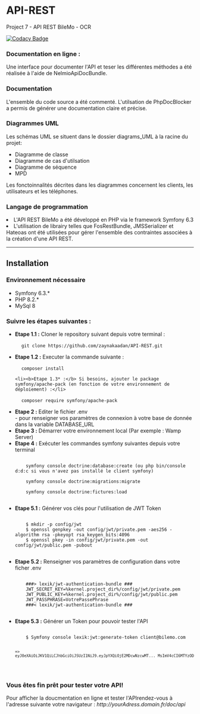 # API-REST
Project 7 - API REST BileMo - OCR


[![Codacy Badge](https://app.codacy.com/project/badge/Grade/a85ccacff16b49a39f59f206f124a0cd)](https://app.codacy.com/gh/zaynakaadan/API-REST/dashboard?utm_source=gh&utm_medium=referral&utm_content=&utm_campaign=Badge_grade)
<h3>Documentation en ligne :</h3>
<p>Une interface pour documenter l'API et teser les différentes méthodes a été réalisée à l'aide de NelmioApiDocBundle.</p>

<h3>Documentation</h3>
<p>L'ensemble du code source a été commenté. L'utilsation de PhpDocBlocker a permis de générer une documentation claire et précise.</p>

<h3>Diagrammes UML</h3>
Les schémas UML se situent dans le dossier diagrams_UML à la racine du projet:
<ul>
  <li>Diagramme de classe</li>
  <li>Diagramme de cas d'utilsation</li>
  <li>Diagramme de séquence</li>
  <li>MPD</li>
</ul>  
Les fonctoinnalités décrites dans les diagrammes concernent les clients, les utilisateurs et les téléphones.

<h3>Langage de programmation</h3>

<ul>
</ul>
<li>L'API REST BileMo a été développé en PHP via le framework Symfony 6.3</li>
<li>L'utilisation de librairy telles que FosRestBundle, JMSSerializer et Hateoas ont été utilisées pour gérer l'ensemble des contraintes associées à la création d'une API REST.

<hr>
<h2>Installation</h2>
<h3>Environnement nécessaire</h3>
<ul>
  <li>Symfony 6.3.*</li>
  <li>PHP 8.2.*</li>
  <li>MySql 8</li>
</ul>
<h3>Suivre les étapes suivantes :</h3>
<ul>
  <li><b>Etape 1.1 :</b> Cloner le repository suivant depuis votre terminal :</li>
  <pre>
  <code>git clone https://github.com/zaynakaadan/API-REST.git</code></pre>     
  
   <li><b>Etape 1.2 :</b> Executer la commande suivante :</li>
  <pre>
  <code>composer install</code></pre>     
  
    <li><b>Etape 1.3* :</b> Si besoins, ajouter le package symfony/apache-pack (en fonction de votre environnement de déploiement) :</li>
  <pre>
  <code>composer require symfony/apache-pack</code></pre>     
  <li><b>Etape 2 :</b> Editer le fichier .env </li>
    - pour renseigner vos paramètres de connexion à votre base de donnée dans la variable DATABASE_URL
  <li><b>Etape 3 :</b> Démarrer votre environnement local (Par exemple : Wamp Server)</li>
  <li><b>Etape 4 :</b> Exécuter les commandes symfony suivantes depuis votre terminal</li>
  <pre><code>
    symfony console doctrine:database:create (ou php bin/console d:d:c si vous n'avez pas installé le client symfony)<br/>
    symfony console doctrine:migrations:migrate<br/>
    symfony console doctrine:fictures:load  
  </code></pre>
  <li><b>Etape 5.1 :</b> Générer vos clés pour l'utilisation de JWT Token</li>
  <pre><code>
    $ mkdir -p config/jwt
    $ openssl genpkey -out config/jwt/private.pem -aes256 -algorithm rsa -pkeyopt rsa_keygen_bits:4096
    $ openssl pkey -in config/jwt/private.pem -out config/jwt/public.pem -pubout
  </code></pre>
  <li><b>Etape 5.2 :</b> Renseigner vos paramètres de configuration dans votre ficher .env</li>
  <pre><code>
    ###> lexik/jwt-authentication-bundle ###
    JWT_SECRET_KEY=%kernel.project_dir%/config/jwt/private.pem
    JWT_PUBLIC_KEY=%kernel.project_dir%/config/jwt/public.pem
    JWT_PASSPHRASE=VotrePassePhrase
    ###< lexik/jwt-authentication-bundle ###
  </code></pre>
  <li><b>Etape 5.3 :</b> Générer un Token pour pouvoir tester l'API </li>
  <pre><code>
    $ Symfony console lexik:jwt:generate-token client@bilemo.com
    
    => eyJ0eXAiOiJKV1QiLCJhbGciOiJSUzI1NiJ9.eyJpYXQiOjE2MDcwNzcwMT..._MsImV4cCI6MTYzODYx
  </code></pre>
</ul>
  
<h3>Vous êtes fin prêt pour tester votre API!</h3>
<p>Pour afficher la doucmentation en ligne et tester l'APIrendez-vous à l'adresse suivante votre navigateur : <em>http://yourAdress.domain.fr/doc/api</em></p>
